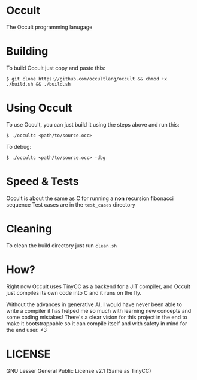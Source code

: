 # Occult
The Occult programming lanugage

# Building
To build Occult just copy and paste this:
```
$ git clone https://github.com/occultlang/occult && chmod +x ./build.sh && ./build.sh
```

# Using Occult
To use Occult, you can just build it using the steps above and run this:
```
$ ./occultc <path/to/source.occ> 
```
To debug:
```
$ ./occultc <path/to/source.occ> -dbg
```

# Speed & Tests
Occult is about the same as C for running a **non** recursion fibonacci sequence
Test cases are in the `test_cases` directory

# Cleaning
To clean the build directory just run `clean.sh`

# How?
Right now Occult uses TinyCC as a backend for a JIT compiler, and Occult just compiles its own code into C and it runs on the fly.

Without the advances in generative AI, I would have never been able to write a compiler it has helped me so much with learning new concepts and some coding mistakes!
There's a clear vision for this project in the end to make it bootstrappable so it can compile itself and with safety in mind for the end user. <3 

# LICENSE
GNU Lesser General Public License v2.1 (Same as TinyCC)
